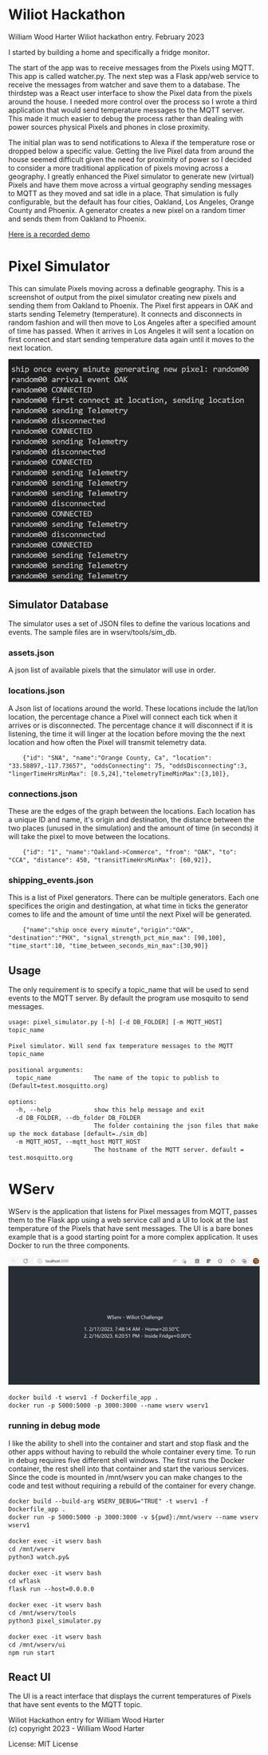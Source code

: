 
# Wiliot Hackathon

William Wood Harter Wiliot hackathon entry. February 2023

I started by building a home and specifically a fridge monitor.

The start of the app was to receive messages from the Pixels using MQTT. This app is called watcher.py. The next step was a Flask app/web service to receive the messages from watcher and save them to a database. The thirdstep was a React user interface to show the Pixel data from the pixels around the house. I needed more control over the process so I wrote a third application that would send temperature messages to the MQTT server. This made it much easier to debug the process rather than dealing with power sources physical Pixels and phones in close proximity.

The initial plan was to send notifications to Alexa if the temperature rose or dropped below a specific value. Getting the live Pixel data from around the house seemed difficult given the need for proximity of power so I decided to consider a more traditional application of pixels moving across a geography. I greatly enhanced the Pixel simulator to generate new (virtual) Pixels and have them move across a virtual geography sending messages to MQTT as they moved and sat idle in a place.  That simulation is fully configurable, but the default has four cities, Oakland, Los Angeles, Orange County and Phoenix.  A generator creates a new pixel on a random timer and sends them from Oakland to Phoenix.

[Here is a recorded demo](https://1drv.ms/v/s!AtCZrBKyeDC_mLkfboP8bkl7HEGhzA?e=6G1pwi)

# Pixel Simulator

This can simulate Pixels moving across a definable geography. This is a screenshot of output from the pixel simulator creating new pixels and sending them from Oakland to Phoenix. The Pixel first appears in OAK and starts sending Telemetry (temperature). It connects and disconnects in random fashion and will then move to Los Angeles after a specified amount of time has passed. When it arrives in Los Angeles it will sent a location on first connect and start sending temperature data again until it moves to the next location.

![alt text](./images/pixel_gen_screenshot1.png "Pixel Gen Screenshot")


## Simulator Database

The simulator uses a set of JSON files to define the various locations and events. The sample files are in wserv/tools/sim_db.

### assets.json
A json list of available pixels that the simulator will  use in order.

### locations.json
A Json list of locations around the world.  These locations include the lat/lon location, the percentage chance a Pixel will connect each tick when it arrives or is disconnected.  The percentage chance it will disconnect if it is listening, the time it will linger at the location before moving the the next location and how often the Pixel will transmit telemetry data.
```
    {"id": "SNA", "name":"Orange County, Ca", "location": "33.58897,-117.73657", "oddsConnecting": 75, "oddsDisconnecting":3, "lingerTimeHrsMinMax": [0.5,24],"telemetryTimeMinMax":[3,10]},
```

### connections.json
These are the edges of the graph between the locations. Each location has a unique ID and name, it's origin and destination, the distance between the two places (unused in the simulation) and the amount of time (in seconds) it will take the pixel to move between the locations.

```
    {"id": "1", "name":"Oakland->Commerce", "from": "OAK", "to": "CCA", "distance": 450, "transitTimeHrsMinMax": [60,92]},

```

### shipping_events.json
This is a list of Pixel generators.  There can be multiple generators.  Each one specifices the origin and destingation, at what time in ticks the generator comes to life and the amount of time until the next Pixel will be generated.

```
    {"name":"ship once every minute","origin":"OAK", "destination":"PHX", "signal_strength_pct_min_max": [90,100], "time_start":10, "time_between_seconds_min_max":[30,90]}

```

## Usage

The only requirement is to specify a topic_name that will be used to send events to the MQTT server. By default the program use mosquito to send messages.

```
usage: pixel_simulator.py [-h] [-d DB_FOLDER] [-m MQTT_HOST] topic_name

Pixel simulator. Will send fax temperature messages to the MQTT topic_name

positional arguments:
  topic_name            The name of the topic to publish to (Default=test.mosquitto.org)

options:
  -h, --help            show this help message and exit
  -d DB_FOLDER, --db_folder DB_FOLDER
                        The folder containing the json files that make up the mock database [default=./sim_db]
  -m MQTT_HOST, --mqtt_host MQTT_HOST
                        The hostname of the MQTT server. default = test.mosquitto.org
```


# WServ

WServ is the application that listens for Pixel messages from MQTT, passes them to the Flask app using a web service call and a UI to look at the last temperature of the Pixels that have sent messages.  The UI is a bare bones example that is a good starting point for a more complex application. It uses Docker to run the three components.

![alt text](./images/wserv_screenshot1.png "Wserv Screenshot")


```
docker build -t wserv1 -f Dockerfile_app .
docker run -p 5000:5000 -p 3000:3000 --name wserv wserv1

```


### running in debug mode
I like the ability to shell into the container and start and stop flask and the other apps without having to rebuild the whole container every time.  To run in debug requires five different shell windows. The first runs the Docker container, the rest shell into that container and start the various services.  Since the code is mounted in /mnt/wserv you can make changes to the code and test without requiring a rebuild of the container for every change.

```
docker build --build-arg WSERV_DEBUG="TRUE" -t wserv1 -f Dockerfile_app .
docker run -p 5000:5000 -p 3000:3000 -v ${pwd}:/mnt/wserv --name wserv wserv1

docker exec -it wserv bash
cd /mnt/wserv
python3 watch.py&

docker exec -it wserv bash
cd wflask
flask run --host=0.0.0.0

docker exec -it wserv bash
cd /mnt/wserv/tools
python3 pixel_simulator.py

docker exec -it wserv bash
cd /mnt/wserv/ui
npm run start

```

## React UI
The UI is a react interface that displays the current temperatures of Pixels that have sent events to the MQTT topic.


Wiliot Hackathon entry for William Wood Harter<br/>
(c) copyright 2023 - William Wood Harter

License: MIT License
